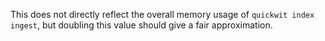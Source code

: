 This does not directly reflect the overall memory usage of `quickwit index ingest`, but doubling this value should give a fair approximation.
